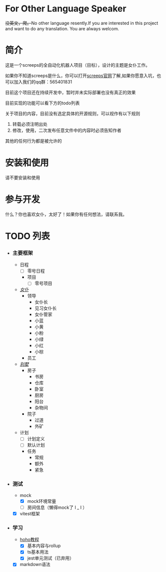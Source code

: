 # For Other Language Speaker

<s>没英文，爬。</s>No other language resently.If you are interested in this project and want to do any translation. You are always welcom.



# 简介

这是一个screeps的全自动化机器人项目（目标），设计的主题是女仆工作。

如果你不知道screeps是什么，你可以打开[screeps官网](http://screeps.com)了解,如果你愿意入坑，也可以加入我们的qq群：565401831

目前这个项目还在持续开发中，暂时并未实际部署也没有真正的效果

目前实现的功能可以看下方的todo列表

关于项目的内容，目前没有选定具体的开源规则，可以视作有以下规则
1. 转载必须注明出处
2. 修改，使用，二次发布任意文件中的内容时必须告知作者

其他的任何行为都是被允许的

# 安装和使用

请不要安装和使用

# 参与开发

什么？你也喜欢女仆，太好了！如果你有任何想法，请联系我。

# TODO 列表

- ### 主要框架
  - 日程
    - [ ] 零号日程
    - 项目
      - [ ] 零号项目
  - [*女仆*](./src/entities/maids/index.d.ts)
    - 领导
      - 女仆长
      - 见习女仆长
      - 女仆管家
      - 小蓝
      - 小黄
      - 小粉
      - 小绿
      - 小红
      - 小棕
    - 员工
  - [*别墅*](./src/entities/areas/index.d.ts)
    - 房子
      - 书房
      - 仓库
      - 卧室
      - 厨房
      - 阳台
      - 杂物间
    - 院子
      - 过道
      - 外矿
  - 计划
    - [ ] 计划定义
    - [ ] 默认计划
    - 任务
      - 常规
      - 额外
      - 紧急
- ### 测试
  - mock
    - [x] mock环境常量
    - [ ] 房间信息（懒得mock了 I _ I ）
  - [x] vitest框架
- ### 学习
  - [hoho教程](https://www.jianshu.com/p/5431cb7f42d3)
    - [x] 基本内容与rollup
    - [x] ts基本用法
    - [x] jest单元测试（已弃用）
  - [x] markdown语法